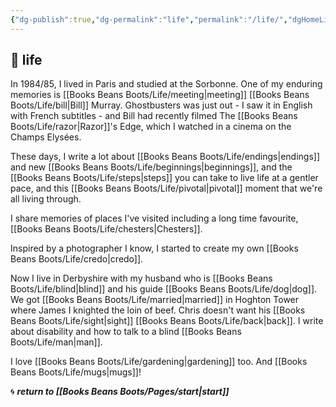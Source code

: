 ```yaml
---
{"dg-publish":true,"dg-permalink":"life","permalink":"/life/","dgHomeLink":true,"dgPassFrontmatter":false}
---
```



## 🌿 life

In 1984/85, I lived in Paris and studied at the Sorbonne. One of my enduring memories is [[Books Beans Boots/Life/meeting|meeting]] [[Books Beans Boots/Life/bill|Bill]] Murray. Ghostbusters was just out - I saw it in English with French subtitles - and Bill had recently filmed The [[Books Beans Boots/Life/razor|Razor]]'s Edge, which I watched in a cinema on the Champs Elysées.

These days, I write a lot about [[Books Beans Boots/Life/endings|endings]] and new [[Books Beans Boots/Life/beginnings|beginnings]], and the [[Books Beans Boots/Life/steps|steps]] you can take to live life at a gentler pace, and this [[Books Beans Boots/Life/pivotal|pivotal]] moment that we're all living through.

I share memories of places I've visited including a long time favourite, [[Books Beans Boots/Life/chesters|Chesters]].

Inspired by a photographer I know, I started to create my own [[Books Beans Boots/Life/credo|credo]].

Now I live in Derbyshire with my husband who is [[Books Beans Boots/Life/blind|blind]] and his guide [[Books Beans Boots/Life/dog|dog]]. We got [[Books Beans Boots/Life/married|married]] in Hoghton Tower where James I knighted the loin of beef. Chris doesn't want his [[Books Beans Boots/Life/sight|sight]] [[Books Beans Boots/Life/back|back]]. I write about disability and how to talk to a blind [[Books Beans Boots/Life/man|man]].

I love [[Books Beans Boots/Life/gardening|gardening]] too. And [[Books Beans Boots/Life/mugs|mugs]]!

🌀 ***return to [[Books Beans Boots/Pages/start|start]]***